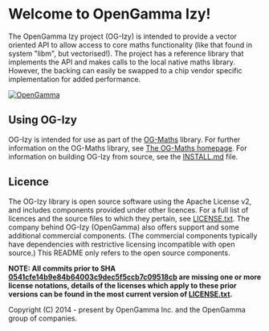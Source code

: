 <!--
 Copyright (C) 2014 - present by OpenGamma Inc. and the OpenGamma group of companies

 Please see distribution for license.
-->

Welcome to OpenGamma Izy!
========
The OpenGamma Izy project (OG-Izy) is intended to provide a vector oriented API to allow access to core maths functionality (like that found in system "libm", but vectorised!). The project has a reference library that implements the API and makes calls to the local native maths library. However, the backing can easily be swapped to a chip vendor specific implementation for added performance.


[![OpenGamma](http://developers.opengamma.com/res/display/default/chrome/masthead_logo.png "OpenGamma")](http://developers.opengamma.com)

## Using OG-Izy

OG-Izy is intended for use as part of the [OG-Maths](https://github.com/OpenGamma/OG-Maths) library. For further information on the OG-Maths library, see [The OG-Maths homepage](https://github.com/OpenGamma/OG-Maths). For information on building OG-Izy from source, see the [INSTALL.md](INSTALL.md) file.

## Licence

The OG-Izy library is open source software using the Apache License v2, and includes components provided under other licences. For a full list of licences and the source files to which they pertain, see [LICENSE.txt](LICENSE.txt). The company behind OG-Izy (OpenGamma) also offers support and some additional commercial components. (The commercial components typically have dependencies with restrictive licensing incompatible with open source.) This README only refers to the open source components.

**NOTE: All commits prior to SHA [0541cfe14b9e84b64003c9dec5f5ccb7c09518cb](https://github.com/OpenGamma/OG-Izy/commit/0541cfe14b9e84b64003c9dec5f5ccb7c09518cb) are missing one or more license notations, details of the licenses which apply to these prior versions can be found in the most current version of [LICENSE.txt](LICENSE.txt).**


Copyright (C) 2014 - present by OpenGamma Inc. and the OpenGamma group of companies.




